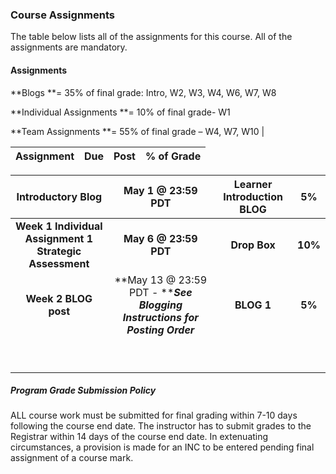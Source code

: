 ### Course Assignments

The table below lists all of the assignments for this course. All of the assignments are mandatory.

#### Assignments

**Blogs **= 35% of final grade:  Intro, W2, W3, W4, W6, W7, W8

**Individual Assignments **=   10% of final grade- W1

**Team Assignments **= 55%  of final grade – W4, W7,   W10 \|

| **Assignment** | **Due** | **Post** | **% of Grade** |
| :---: | :---: | :---: | :---: |


| **Introductory Blog** | May 1 @ 23:59  PDT | Learner Introduction BLOG | 5% |
| :---: | :---: | :---: | :---: |
|                   **Week 1                      Individual Assignment 1    Strategic Assessment** | **May 6 @ 23:59  PDT** | **Drop Box** | **10%** |
| **Week 2 BLOG post** |      **May 13 @ 23:59  PDT -      **_**See Blogging Instructions  for Posting Order**_ | **BLOG 1** | **5%** |
|  |  |  |  |
|  |  |  |  |
|  |  |  |  |
|  |  |  |  |
|  |  |  |  |
|  |  |  |  |
|  |  |  |  |
|  |  |  |  |
|  |  |  |  |

##### Program Grade Submission Policy

ALL course work must be submitted for final grading within 7-10 days following the course end date. The instructor has to submit grades to the Registrar within 14 days of the course end date. In extenuating circumstances, a provision is made for an INC to be entered pending final assignment of a course mark.

